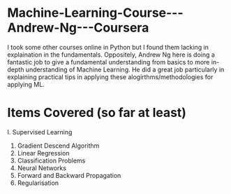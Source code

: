 # Machine-Learning-Course---Andrew-Ng---Coursera

I took some other courses online in Python but I found them lacking in explaination in the fundamentals. Oppositely, Andrew Ng here is
doing a fantastic job to give a fundamental understanding from basics to more in-depth understanding of Machine Learning. He did a great 
job particularly in explaining practical tips in applying these alogirthms/methodologies for applying ML. 

# Items Covered (so far at least)
I. Supervised Learning
1. Gradient Descend Algorithm
2. Linear Regression
3. Classification Problems
4. Neural Networks
5. Forward and Backward Propagation
6. Regularisation
